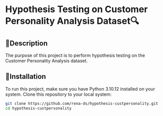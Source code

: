 # Hypothesis Testing on Customer Personality Analysis Dataset🔍

## 📝Description
The purpose of this project is to perform hypothesis testing on the Customer Personality Analysis dataset.

## 🔗Installation
To run this project, make sure you have Python 3.10.12 installed on your system. Clone this repository to your local system:
``` bash
git clone https://github.com/rena-ds/hypothesis-custpersonality.git
cd hypothesis-custpersonality
